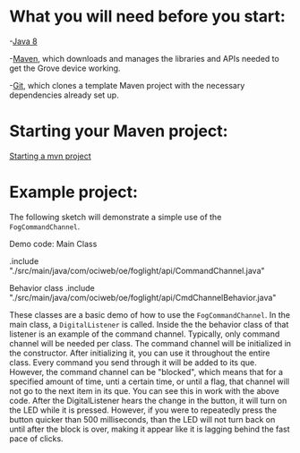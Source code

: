 # What you will need before you start:
-[Java 8](https://docs.oracle.com/javase/8/docs/technotes/guides/install/install_overview.html) 

-[Maven](https://maven.apache.org/install.html), which downloads and manages the libraries and APIs needed to get the Grove device working.

-[Git](https://git-scm.com/), which clones a template Maven project with the necessary dependencies already set up.

# Starting your Maven project: 
[Starting a mvn project](https://github.com/oci-pronghorn/FogLighter/blob/master/README.md)

# Example project:
 
The following sketch will demonstrate a simple use of the ```FogCommandChannel```.
 
Demo code:
Main Class

.include "./src/main/java/com/ociweb/oe/foglight/api/CommandChannel.java"

Behavior class
.include "./src/main/java/com/ociweb/oe/foglight/api/CmdChannelBehavior.java"

These classes are a basic demo of how to use the ```FogCommandChannel```. In the main class, a ```DigitalListener``` is called. Inside the the behavior class of that listener is an example of the command channel. Typically, only command channel will be needed per class. The command channel will be initialized in the constructor. After initializing it, you can use it throughout the entire class. Every command you send through it will be added to its que. However, the command channel can be "blocked", which means that for a specified amount of time, unti a certain time, or until a flag, that channel will not go to the next item in its que. You can see this in work with the above code. After the DigitalListener hears the change in the button, it will turn on the LED while it is pressed. However, if you were to repeatedly press the button quicker than 500 milliseconds, than the LED will not turn back on until after the block is over, making it appear like it is lagging behind the fast pace of clicks.
